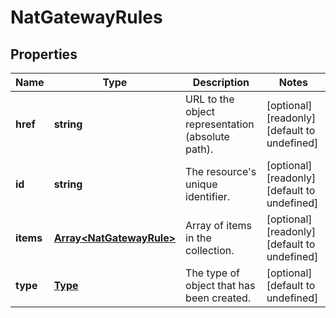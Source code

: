 # NatGatewayRules

## Properties
| Name | Type | Description | Notes |
| ------------ | ------------- | ------------- | ------------- |
| **href** | **string** | URL to the object representation (absolute path). | [optional] [readonly] [default to undefined] |
| **id** | **string** | The resource\'s unique identifier. | [optional] [readonly] [default to undefined] |
| **items** | [**Array&lt;NatGatewayRule&gt;**](NatGatewayRule.md) | Array of items in the collection. | [optional] [readonly] [default to undefined] |
| **type** | [**Type**](Type.md) | The type of object that has been created. | [optional] [default to undefined] |


